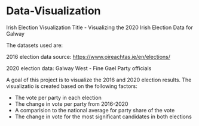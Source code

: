 # Data-Visualization
Irish Election Visualization
Title - Visualizing the 2020 Irish Election Data for Galway

The datasets used are:

2016 election data source: https://www.oireachtas.ie/en/elections/

2020 election data: Galway West -  Fine Gael  Party officials

A goal of this project is to visualize the 2016 and 2020 election results. The visualizatio is created based on the following factors:

  - The vote per party in each election
  - The change in vote per party from 2016-2020
  - A comparision to the national average for party share of the vote
  - The change in vote for the most significant candidates in both elections
